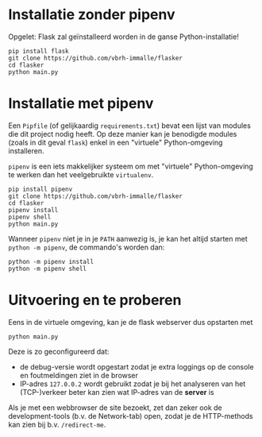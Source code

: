 # Installatie zonder pipenv

Opgelet: Flask zal geïnstalleerd worden in de ganse Python-installatie!

```
pip install flask
git clone https://github.com/vbrh-immalle/flasker
cd flasker
python main.py
```

# Installatie met pipenv

Een `Pipfile` (of gelijkaardig `requirements.txt`) bevat een lijst van modules die dit project nodig heeft. Op deze manier kan je benodigde modules (zoals in dit geval `flask`) enkel in een "virtuele" Python-omgeving installeren.

`pipenv` is een iets makkelijker systeem om met "virtuele" Python-omgeving te werken dan het veelgebruikte `virtualenv`.

```
pip install pipenv
git clone https://github.com/vbrh-immalle/flasker
cd flasker
pipenv install
pipenv shell
python main.py
```

Wanneer `pipenv` niet je in je `PATH` aanwezig is, je kan het altijd starten met `python -m pipenv`, de commando's worden dan:

```
python -m pipenv install
python -m pipenv shell
```

# Uitvoering en te proberen

Eens in de virtuele omgeving, kan je de flask webserver dus opstarten met

    python main.py

Deze is zo geconfigureerd dat:

- de debug-versie wordt opgestart zodat je extra loggings op de console en foutmeldingen ziet in de browser
- IP-adres `127.0.0.2` wordt gebruikt zodat je bij het analyseren van het (TCP-)verkeer beter kan zien wat IP-adres van de **server** is

Als je met een webbrowser de site bezoekt, zet dan zeker ook de development-tools (b.v. de Network-tab) open, zodat je de HTTP-methods kan zien bij b.v. `/redirect-me`.
